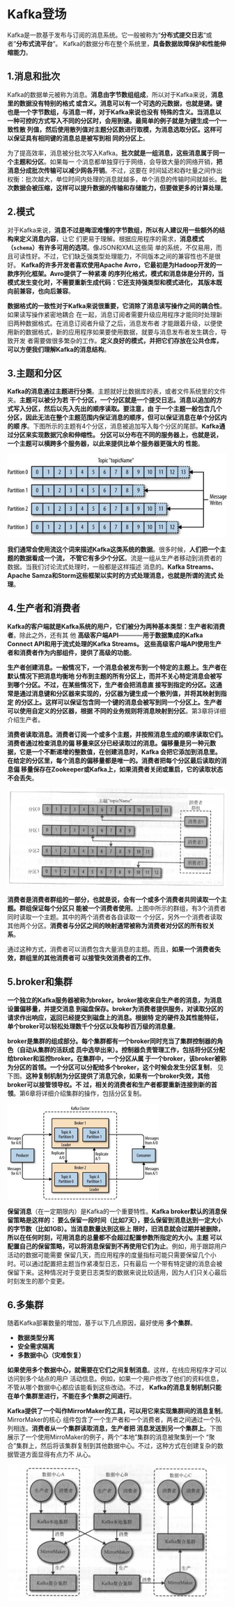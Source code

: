 Kafka登场
===================================================================================
Kafka是一款基于发布与订阅的消息系统。它一般被称为“**分布式提交日志**“或者”**分布式流平台**”。
Kafka的数据分布在整个系统里，**具备数据故障保护和性能伸缩能力**。

## 1.消息和批次
Kafka的数据单元被称为消息。**消息由字节数组组成**，所以对于Kafka来说，**消息里的数据没有特别的格式
或含义。消息可以有一个可选的元数据，也就是键。键也是一个字节数组，与消息一样，对于Kafka来说也没有
特殊的含义。当消息以一种可控的方式写入不同的分区时，会用到键。最简单的例子就是为键生成一个一致性散
列值，然后使用散列值对主题分区数进行取模，为消息选取分区。这样可以保证具有相同键的消息总是被写到相
同的分区上**。

为了提高效率，消息被分批次写入Kafka。**批次就是一组消息，这些消息属于同一个主题和分区**。如果每一
个消息都单独穿行于网络，会导致大量的网络开销，**把消息分成批次传输可以减少网各开销**。不过，这要在
时间延迟和吞吐量之间作出权衡：批次越大，单位时间内处理的消息就越多，单个消息的传输时间就越长。**批
次数据会被压缩，这样可以提升数据的传输和存储能力，但要做更多的计算处理**。

## 2.模式 
对于Kafka来说，**消息不过是晦涩难懂的字节数组，所以有人建议用一些额外的结构来定义消息内容**，让它
们更易于理解。根据应用程序的需求，**消息模式（`schema`）有许多可用的选项**。像JSON和XML这些简
单的系统，不仅易用，而且可读性好。不过，它们缺乏强类型处理能力，不同版本之间的兼容性也不是很好。
**Kafka的许多开发者喜欢使用Apache Avro，它最初是为Hadoop开发的一款序列化框架。Avro提供了一种紧凑
的序列化格式，模式和消息体是分开的，当模式发生变化时，不需要重新生成代码：它还支持强类型和模式进化，
其版本既向前兼容，也向后兼容**。

**数据格式的一致性对于Kafka来说很重要，它消除了消息读写操作之间的耦合性**。如果读写操作紧密地耦合
在一起，消息订阅者需要升级应用程序才能同时处理新旧两种数据格式。在消息订阅者升级了之后，消息发布者
才能跟着升级，以便使用新的数据格式，新的应用程序如果要使用数据，就要与消息发布者发生耦合，导致开发
者需要做很多繁杂的工作。**定义良好的模式，并把它们存放在公共仓库，可以方便我们理解Kafka的消息结构**。

## 3.主题和分区
**Kafka的消息通过主题进行分类**。主题就好比数据库的表，或者文件系统里的文件夹。**主题可以被分为若
干个分区，一个分区就是一个提交日志。消息以追加的方式写入分区，然后以先入先出的顺序读取。要注意，由
于一个主题一般包含几个分区，因此无法在整个主题范围内保证消息的顺序，但可以保证消息在单个分区内的顺
序**。下图所示的主题有4个分区，消息被追加写入每个分区的尾部。**Kafka通过分区来实现数据冗余和伸缩性。
分区可以分布在不同的服务器上，也就是说，一个主题可以横跨多个服务器，以此来提供比单个服务器更强大的
性能**。

![主题和分区](img/1.jpg)

**我们通常会使用流这个词来描述Kafka这类系统的数据**。很多时候，**人们把一个主题的数据看成一个流，
不管它有多少个分区**。流是一组从生产者移动到消费者的数据。当我们讨论流式处理时，一般都是这样描述
消息的。**Kafka Streams、Apache Samza和Storm这些框架以实时的方式处理消息，也就是所谓的流式
处理**。

## 4.生产者和消费者 
**Kafka的客户端就是Kafka系统的用户，它们被分为两种基本类型：生产者和消费者**。除此之外，还有其
他 **高级客户端API**————**用于数据集成的Kafka Connect API和用于流式处理的Kafka Streams。
这些高级客户端API使用生产者和消费者作为内部组件，提供了高级的功能**。

**生产者创建消息。一般情况下，一个消息会被发布到一个特定的主题上。生产者在默认情况下把消息均衡地
分布到主题的所有分区上，而并不关心特定消息会被写到哪个分区。不过，在某些情况下，生产者会把消息直
接写到指定的分区。这通常是通过消息键和分区器来实现的，分区器为键生成一个散列值，并将其映射到指定
的分区上。这样可以保证包含同一个键的消息会被写到同一个分区上。生产者可以使用自定义的分区器，根据
不同的业务规则将消息映射到分区**。第3章将详细介绍生产者。

**消费者读取消息。消费者订阅一个或多个主题，并按照消息生成的顺序读取它们。消费者通过检查消息的偏
移量来区分已经读取过的消息。偏移量是另一种元数据，它是一个不断递增的整数值，在创建消息时，Kafka
会把它添加到消息里。在给定的分区里，每个消息的偏移量都是唯一的。消费者把每个分区最后读取的消息偏
移量保存在Zookeeper或Kafka上，如果消费者关闭或重启，它的读取状态不会丢失**。 

![消费者](img/2.png)

**消费者是消费者群组的一部分，也就是说，会有一个或多个消费者共同读取一个主题。群组保证每个分区只
能被一个消费者使用**。上图中所示的群组，有3个消费者同时读取一个主题。其中的两个消费者各自读取一
个分区，另外一个消费者读取其他两个分区。**消费者与分区之间的映射通常被称为消费者对分区的所有权关
系**。

通过这种方式，消费者可以消费包含大量消息的主题。而且，**如果一个消费者失效，群组里的其他消费者可
以接管失效消费者的工作**。

## 5.broker和集群
**一个独立的Kafka服务器被称为broker。broker接收来自生产者的消息，为消息设置偏移量，并提交消息
到磁盘保存。broker为消费者提供服务，对读取分区的请求作出响应，返回已经提交到磁盘上的消息。根据特
定的硬件及其性能特征，单个broker可以轻松处理数千个分区以及每秒百万级的消息量**。

**broker是集群的组成部分。每个集群都有一个broker同时充当了集群控制器的角色（自动从集群的活跃成
员中选举出来）。控制器负责管理工作，包括将分区分配给broker和监控broker。在集群中，一个分区从属
于一个broker，该broker被称为分区的首领。一个分区可以分配给多个broker，这个时候会发生分区复制**，
见下图。**这种复制机制为分区提供了消息冗余，如果有一个broker失效，其他broker可以接管领导权。不
过，相关的消费者和生产者都要重新连接到新的首领**。第6章将详细介绍集群的操作，包括分区复制。

![broker和集群](img/3.jpg)

**保留消息**（在一定期限内）是Kafka的一个重要特性。**Kafka broker默认的消息保留策略是这样的：
要么保留一段时间（比如7天），要么保留到消息达到一定大小的字节数（比如1GB）。当消息数量达到这些上
限时，旧消息就会过期并被删除，所以在任何时刻，可用消息的总量都不会超过配置参数所指定的大小。主题
可以配置自己的保留策略，可以将消息保留到不再使用它们为止**。例如，用于跟踪用户活动的数据可能需要
保留几天，而应用程序的度量指标可能只需要保留几个小时。可以通过配置把主题当作紧凑型日志，只有最后
一个带有特定键的消息会被保留下来。这种情况对于变更日志类型的数据来说比较适用，因为人们只关心最后
时刻发生的那个变更。

## 6.多集群
随着Kafka部署数量的增加，基于以下几点原因，最好使用 **多个集群**。
+ **数据类型分离** 
+ **安全需求隔离**
+ **多数据中心（灾难恢复）**

**如果使用多个数据中心，就需要在它们之间复制消息**。这样，在线应用程序才可以访问到多个站点的用户
活动信息。例如，如果一个用户修改了他们的资料信息，不管从哪个数据中心都应该能看到这些改动。不过，
**Kafka的消息复制机制只能在单个集群里进行，不能在多个集群之间进行**。

**Kafka提供了一个叫作MirrorMaker的工具，可以用它来实现集群间的消息复制**。MirrorMaker的核心
组件包含了一个生产者和一个消费者，两者之间通过一个队列相连。**消费者从一个集群读取消息，生产者把
消息发送到另一个集群上**。下图展示了一个使用MirroMaker的例子，两个“本地”集群的消息被聚集到一个
“聚合”集群上，然后将该集群复制到其他数据中心。不过，这种方式在创建复杂的数据管道方面显得有点力不
从心。

![MirrorMaker](img/4.jpeg)













